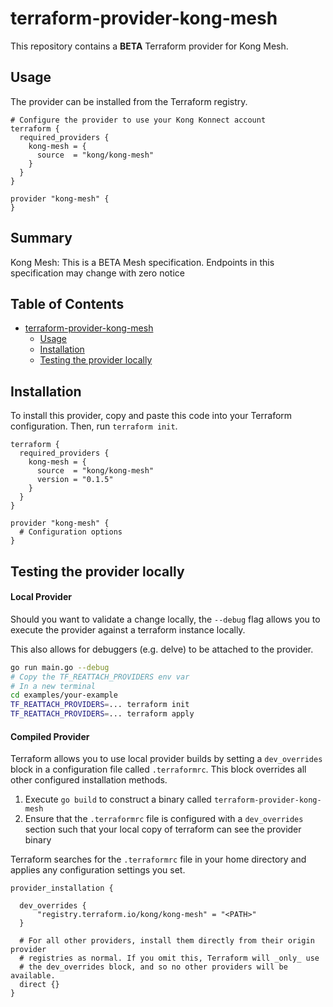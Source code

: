 # terraform-provider-kong-mesh

This repository contains a **BETA** Terraform provider for Kong Mesh.

## Usage

The provider can be installed from the Terraform registry.

```hcl
# Configure the provider to use your Kong Konnect account
terraform {
  required_providers {
    kong-mesh = {
      source  = "kong/kong-mesh"
    }
  }
}

provider "kong-mesh" {
}
```

<!-- No SDK Installation -->
<!-- No SDK Example Usage -->
<!-- No SDK Available Operations -->
<!-- Start Summary [summary] -->
## Summary

Kong Mesh: This is a BETA Mesh specification. Endpoints in this specification may change with zero notice
<!-- End Summary [summary] -->

<!-- Start Table of Contents [toc] -->
## Table of Contents
<!-- $toc-max-depth=2 -->
* [terraform-provider-kong-mesh](#terraform-provider-kong-mesh)
  * [Usage](#usage)
  * [Installation](#installation)
  * [Testing the provider locally](#testing-the-provider-locally)

<!-- End Table of Contents [toc] -->

<!-- Start Installation [installation] -->
## Installation

To install this provider, copy and paste this code into your Terraform configuration. Then, run `terraform init`.

```hcl
terraform {
  required_providers {
    kong-mesh = {
      source  = "kong/kong-mesh"
      version = "0.1.5"
    }
  }
}

provider "kong-mesh" {
  # Configuration options
}
```
<!-- End Installation [installation] -->

<!-- Start Testing the provider locally [usage] -->
## Testing the provider locally

#### Local Provider

Should you want to validate a change locally, the `--debug` flag allows you to execute the provider against a terraform instance locally.

This also allows for debuggers (e.g. delve) to be attached to the provider.

```sh
go run main.go --debug
# Copy the TF_REATTACH_PROVIDERS env var
# In a new terminal
cd examples/your-example
TF_REATTACH_PROVIDERS=... terraform init
TF_REATTACH_PROVIDERS=... terraform apply
```

#### Compiled Provider

Terraform allows you to use local provider builds by setting a `dev_overrides` block in a configuration file called `.terraformrc`. This block overrides all other configured installation methods.

1. Execute `go build` to construct a binary called `terraform-provider-kong-mesh`
2. Ensure that the `.terraformrc` file is configured with a `dev_overrides` section such that your local copy of terraform can see the provider binary

Terraform searches for the `.terraformrc` file in your home directory and applies any configuration settings you set.

```
provider_installation {

  dev_overrides {
      "registry.terraform.io/kong/kong-mesh" = "<PATH>"
  }

  # For all other providers, install them directly from their origin provider
  # registries as normal. If you omit this, Terraform will _only_ use
  # the dev_overrides block, and so no other providers will be available.
  direct {}
}
```
<!-- End Testing the provider locally [usage] -->

<!-- Placeholder for Future Speakeasy SDK Sections -->
